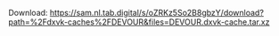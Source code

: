 Download: https://sam.nl.tab.digital/s/oZRKz5So2B8gbzY/download?path=%2Fdxvk-caches%2FDEVOUR&files=DEVOUR.dxvk-cache.tar.xz
